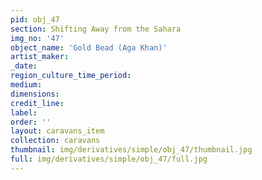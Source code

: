 ```yaml
---
pid: obj_47
section: Shifting Away from the Sahara
img_no: '47'
object_name: 'Gold Bead (Aga Khan)'
artist_maker:
_date:
region_culture_time_period:
medium:
dimensions:
credit_line:
label:
order: ''
layout: caravans_item
collection: caravans
thumbnail: img/derivatives/simple/obj_47/thumbnail.jpg
full: img/derivatives/simple/obj_47/full.jpg
---
```

